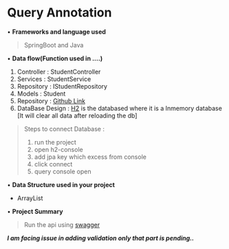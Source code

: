 # **Query Annotation**

• **Frameworks and language used**
> SpringBoot and Java

• **Data flow(Function used in ....)**
1. Controller : StudentController
2. Services : StudentService
3. Repository : IStudentRepository
3. Models : Student
4. Repository : [Github Link](https://github.com/DilshaUdayanP/SpringBoot/tree/main/Assignments/UserManagment)
5. DataBase Design : [H2](http://localhost:8080/h2-console) is the databased where it is a Inmemory database [It will clear all data after reloading the db]
>Steps to connect Database :
> 1. run the project
> 2. open h2-console
> 3. add jpa key which excess from console 
> 4. click connect
> 5. query console open

• **Data Structure used in your project**
- ArrayList

• **Project Summary**
> Run the api using [swagger](http://localhost:8080/swagger-ui/index.html)

**_I am facing issue in adding validation only that part is pending.._**